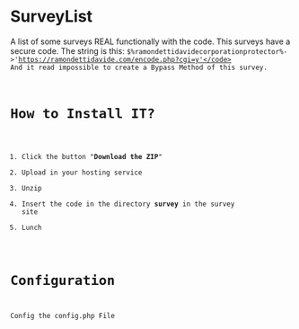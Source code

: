 # SurveyList
A list of some surveys REAL functionally with the code. This surveys have a secure code. The string is this: 
<code type="php">$%ramondettidavidecorporationprotector%->'https://ramondettidavide.com/encode.php?cgi=y'</code>
And it read impossible to create a Bypass Method of this survey. 

# How to Install IT?
1. Click the button "<b>Download the ZIP</b>"
2. Upload in your hosting service
3. Unzip
4. Insert the code in the directory <b>survey</b> in the survey site
5. Lunch

# Configuration
Config the config.php File

